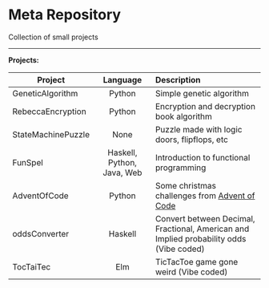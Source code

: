 # Meta Repository

Collection of small projects

----

**Projects:**

| Project             	 |          Language          | Description                                                                             |
|-----------------------|:--------------------------:|:----------------------------------------------------------------------------------------|
| GeneticAlgorithm    	 |           Python           | Simple genetic algorithm                                                                |
| RebeccaEncryption   	 |           Python           | Encryption and decryption book algorithm                                                |
| StateMachinePuzzle  	 |            None            | Puzzle made with logic doors, flipflops, etc                                            |
| FunSpel             	 | Haskell, Python, Java, Web | Introduction to functional programming                                                  |
| AdventOfCode        	 |           Python           | Some christmas challenges from [Advent of Code](https://adventofcode.com/2020)          |
| oddsConverter         |          Haskell           | Convert between Decimal, Fractional, American and Implied probability odds (Vibe coded) |
| TocTaiTec             |            Elm             | TicTacToe game gone weird (Vibe coded)                                                  |